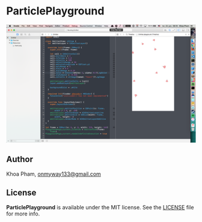 # ParticlePlayground

![](Screenshots/image.png)

## Author

Khoa Pham, onmyway133@gmail.com

## License

**ParticlePlayground** is available under the MIT license. See the [LICENSE](https://github.com/onmyway133/ParticlePlayground/blob/master/LICENSE.md) file for more info.
